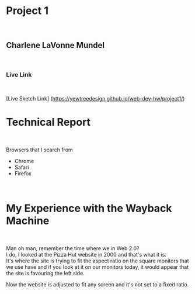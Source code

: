 <h1>Project 1 </h1>
<br>
<h2>Charlene LaVonne Mundel</h2>
<br>

<h3> Live Link </h3>
<br>

[Live Sketch Link] (https://yewtreedesign.github.io/web-dev-hw/project1/)
<br>
<h1> Technical Report </h1>
<br>

Browsers that I search from
<br>
<ul>
  <li>Chrome</li>
  <li>Safari</li>
  <li>Firefox</li>
</ul>

<br>

<h1> My Experience with the Wayback Machine </h1>

<br>

Man oh man, remember the time where we in Web 2.0?
<br>
I do, I looked at the Pizza Hut website in 2000 and that's what it is.<br>
It's where the site is trying to fit the aspect ratio on the square monitors that we use have and if you look at it on our monitors today,
it would appear that the site is favouring the left side.<br>


Now the website is adjusted to fit any screen and it's not set to a fixed
ratio.

